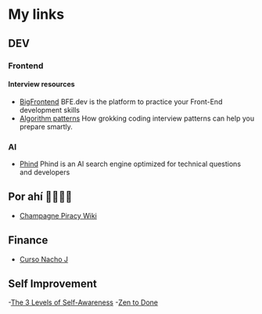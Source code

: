 # My links

## DEV

### Frontend

#### Interview resources

- [BigFrontend](https://bigfrontend.dev) BFE.dev is the platform to practice your Front-End development skills
- [Algorithm patterns](https://levelup.gitconnected.com/become-a-coding-interview-pro-in-2023-with-these-20-must-know-algorithmic-patterns-715643e493f5) How grokking coding interview patterns can help you prepare smartly.



### AI

- [Phind](https://www.phind.com/search?home=true) Phind is an AI search engine optimized for technical questions and developers


## Por ahí 🏴‍☠️🏴‍☠️

 - [Champagne Piracy Wiki](https://champagne.pages.dev/)


## Finance

- [Curso Nacho J](https://vimeo.com/569149997)

## Self Improvement

-[The 3 Levels of Self-Awareness](https://markmanson.net/self-awareness)
-[Zen to Done](https://zenhabits.net/zen-to-done-ztd-the-ultimate-simple-productivity-system/)
